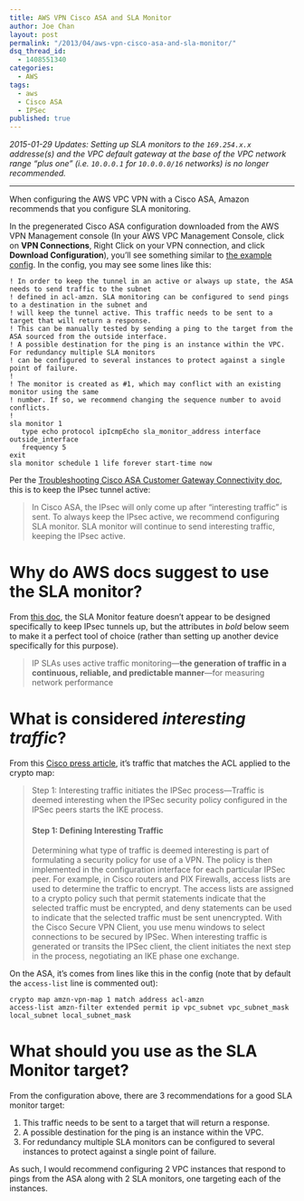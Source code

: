 ```yaml
---
title: AWS VPN Cisco ASA and SLA Monitor
author: Joe Chan
layout: post
permalink: "/2013/04/aws-vpn-cisco-asa-and-sla-monitor/"
dsq_thread_id: 
  - 1408551340
categories: 
  - AWS
tags: 
  - aws
  - Cisco ASA
  - IPSec
published: true
---
```


*2015-01-29 Updates: Setting up SLA monitors to the `169.254.x.x` addresse(s) and the VPC default gateway at the base of the VPC network range “plus one” (i.e. `10.0.0.1` for `10.0.0.0/16` networks) is no longer recommended.*

--------------------------------------------------------------------------------
When configuring the AWS VPC VPN with a Cisco ASA, Amazon recommends that you configure SLA monitoring.

In the pregenerated Cisco ASA configuration downloaded from the AWS VPN Management console (In your AWS VPC Management Console, click on **VPN Connections**, Right Click on your VPN connection, and click **Download Configuration**), you&#8217;ll see something similar to [the example config](http://docs.aws.amazon.com/AmazonVPC/latest/NetworkAdminGuide/Cisco_ASA.html#Cisco_ASA_details). In the config, you may see some lines like this:

    ! In order to keep the tunnel in an active or always up state, the ASA needs to send traffic to the subnet
    ! defined in acl-amzn. SLA monitoring can be configured to send pings to a destination in the subnet and
    ! will keep the tunnel active. This traffic needs to be sent to a target that will return a response.
    ! This can be manually tested by sending a ping to the target from the ASA sourced from the outside interface.
    ! A possible destination for the ping is an instance within the VPC. For redundancy multiple SLA monitors 
    ! can be configured to several instances to protect against a single point of failure.
    !
    ! The monitor is created as #1, which may conflict with an existing monitor using the same
    ! number. If so, we recommend changing the sequence number to avoid conflicts.
    !
    sla monitor 1
       type echo protocol ipIcmpEcho sla_monitor_address interface outside_interface
       frequency 5
    exit
    sla monitor schedule 1 life forever start-time now


Per the <a href="http://docs.aws.amazon.com/AmazonVPC/latest/NetworkAdminGuide/Cisco_ASA_Troubleshooting.html" onclick="javascript:_gaq.push(['_trackEvent','outbound-article','http://docs.aws.amazon.com/AmazonVPC/latest/NetworkAdminGuide/Cisco_ASA_Troubleshooting.html']);">Troubleshooting Cisco ASA Customer Gateway Connectivity doc</a>, this is to keep the IPsec tunnel active:

> In Cisco ASA, the IPsec will only come up after &#8220;interesting traffic&#8221; is sent. To always keep the IPsec active, we recommend configuring SLA monitor. SLA monitor will continue to send interesting traffic, keeping the IPsec active.

# Why do AWS docs suggest to use the SLA monitor?

From <a href="http://www.cisco.com/en/US/docs/ios/12_4/ip_sla/configuration/guide/hsicmp.html" onclick="javascript:_gaq.push(['_trackEvent','outbound-article','http://www.cisco.com/en/US/docs/ios/12_4/ip_sla/configuration/guide/hsicmp.html']);">this doc</a>, the SLA Monitor feature doesn&#8217;t appear to be designed specifically to keep IPsec tunnels up, but the attributes in *bold* below seem to make it a perfect tool of choice (rather than setting up another device specifically for this purpose).

> IP SLAs uses active traffic monitoring—**the generation of traffic in a continuous, reliable, and predictable manner**—for measuring network performance

# What is considered *interesting traffic*?

From this <a href="http://www.ciscopress.com/articles/article.asp?p=24833&seqNum=6" onclick="javascript:_gaq.push(['_trackEvent','outbound-article','http://www.ciscopress.com/articles/article.asp?p=24833&seqNum=6']);">Cisco press article</a>, it&#8217;s traffic that matches the ACL applied to the crypto map:

> Step 1: Interesting traffic initiates the IPSec process—Traffic is deemed interesting when the IPSec security policy configured in the IPSec peers starts the IKE process.
> 
> #### Step 1: Defining Interesting Traffic
> 
> Determining what type of traffic is deemed interesting is part of formulating a security policy for use of a VPN. The policy is then implemented in the configuration interface for each particular IPSec peer. For example, in Cisco routers and PIX Firewalls, access lists are used to determine the traffic to encrypt. The access lists are assigned to a crypto policy such that permit statements indicate that the selected traffic must be encrypted, and deny statements can be used to indicate that the selected traffic must be sent unencrypted. With the Cisco Secure VPN Client, you use menu windows to select connections to be secured by IPSec. When interesting traffic is generated or transits the IPSec client, the client initiates the next step in the process, negotiating an IKE phase one exchange.

On the ASA, it&#8217;s comes from lines like this in the config (note that by default the `access-list` line is commented out):

    crypto map amzn-vpn-map 1 match address acl-amzn
    access-list amzn-filter extended permit ip vpc_subnet vpc_subnet_mask local_subnet local_subnet_mask


# What should you use as the SLA Monitor target?

From the configuration above, there are 3 recommendations for a good SLA monitor target:

1. This traffic needs to be sent to a target that will return a response.
1. A possible destination for the ping is an instance within the VPC.
1. For redundancy multiple SLA monitors can be configured to several instances to protect against a single point of failure.

As such, I would recommend configuring 2 VPC instances that respond to pings from the ASA along with 2 SLA monitors, one targeting each of the instances.

<p class="wp-flattr-button">
  <a class="FlattrButton" style="display:none;" href="http://virtuallyhyper.com/2013/04/aws-vpn-cisco-asa-and-sla-monitor/" title=" AWS VPN Cisco ASA and SLA Monitor" rev="flattr;uid:virtuallyhyper;language:en_GB;category:text;tags:aws,Cisco ASA,IPSec,blog;button:compact;">When configuring the AWS VPC VPN with a Cisco ASA, Amazon recommends that you configure SLA monitoring. In the pregenerated Cisco ASA configuration downloaded from the AWS VPN Management console...</a>
</p>